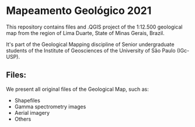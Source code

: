 # Mapeamento Geológico 2021

This repository contains files and .QGIS project of the 1:12.500 geological map from the region of Lima Duarte, State of Minas Gerais, Brazil. 

It's part of the Geological Mapping discipline of Senior undergraduate students of the Institute of Geosciences of the University of São Paulo (IGc-USP). 


## Files:

We present all original files of the Geological Map, such as:

* Shapefiles
* Gamma spectrometry images
* Aerial imagery
* Others